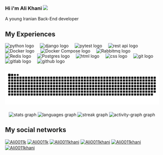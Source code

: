 ### Hi i'm Ali Khani <a href="https://www.gautamkrishnar.com/"><img src="https://media.giphy.com/media/hvRJCLFzcasrR4ia7z/giphy.gif" width="25px"></a>

<p>A young Iranian Back-End developer</p>

## My Experiences 

<div align="left">
  <img src="https://cdn.jsdelivr.net/gh/devicons/devicon/icons/python/python-original.svg" height="40" alt="python logo"/>
  <img width="12" />
  <img src="https://www.svgrepo.com/show/353657/django-icon.svg" height="40" alt="django logo"/>
  <img width="12"/>
  <img src="https://upload.wikimedia.org/wikipedia/commons/thumb/b/ba/Pytest_logo.svg/600px-Pytest_logo.svg.png?20220319015434" height="40" alt="pytest logo"/>        
  <img width="12" />
  <img src="https://assets-global.website-files.com/5fce549c93d4f7795558a9e7/5fce549c93d4f7c12258abc6_Rest%20API%20Logo.png" height="40" alt="rest api logo"/>
  <img width="12" />
  <img src="https://cdn.jsdelivr.net/gh/devicons/devicon/icons/docker/docker-original.svg" height="40" alt="Docker logo"  />
  <img width="12" />
  <img src="https://openwhisk.apache.org/images/deployments/logo-docker-compose-notext.png" height="50" alt="Docker Compose logo"  />
  <img width="12" />
  <img src="https://www.svgrepo.com/show/303576/rabbitmq-logo.svg" height="40" alt="Rabbitmq logo"  />
  <img width="12" />
  <img src="https://upload.wikimedia.org/wikipedia/commons/thumb/e/ee/Redis_logo.svg/2560px-Redis_logo.svg.png" height="40" alt="Redis logo"  />
  <img width="12"/>
  <img src="https://upload.wikimedia.org/wikipedia/commons/thumb/2/29/Postgresql_elephant.svg/1985px-Postgresql_elephant.svg.png" height="40" alt="Postgres logo"/>
  <img width="12" />
  <img src="https://cdn.jsdelivr.net/gh/devicons/devicon/icons/html5/html5-original.svg" height="40" alt="html logo"/>
  <img width="12" />
  <img src="https://cdn.jsdelivr.net/gh/devicons/devicon/icons/css3/css3-original.svg" height="40" alt="css logo"/>
  <img width="12" />
  <img src="https://cdn.jsdelivr.net/gh/devicons/devicon/icons/git/git-original.svg" height="40" alt="git logo"/>
  <img width="12" />
  <img src="https://cdn.jsdelivr.net/gh/devicons/devicon/icons/gitlab/gitlab-plain.svg" height="40" alt="gitlab logo"  />
  <img width="12" />
  <img src="https://cdn.jsdelivr.net/gh/devicons/devicon/icons/github/github-original.svg" height="40" alt="github logo">

</div>

###

<img src="https://raw.githubusercontent.com/Ali0011k/Ali0011k/output/snake.svg" alt="Snake animation" />

###

<div align="center">
  <img src="https://github-readme-stats.vercel.app/api?username=Ali0011k&hide_title=false&hide_rank=false&show_icons=true&include_all_commits=true&count_private=true&disable_animations=false&theme=radical&locale=en&hide_border=true&order=1" height="150" alt="stats graph"  />
  <img src="https://github-readme-stats.vercel.app/api/top-langs?username=Ali0011k&locale=en&hide_title=false&layout=compact&card_width=320&langs_count=5&theme=dracula&hide_border=false&order=2" height="150" alt="languages graph"  />
  <img src="https://streak-stats.demolab.com?user=Ali0011k&locale=en&mode=daily&theme=radical&hide_border=false&border_radius=5&order=3" height="150" alt="streak graph"  />
  <img src="https://github-readme-activity-graph.vercel.app/graph?username=Ali0011k&radius=16&theme=react&area=true&order=5&custom_title=My%20Contribution" height="300" alt="activity-graph graph"  />
</div>

###

## My social networks

<a href="https://www.linkedin.com/in/ali-khani-48852b284/" target="blank"><img align="center" src="https://raw.githubusercontent.com/rahuldkjain/github-profile-readme-generator/master/src/images/icons/Social/linked-in-alt.svg" alt="Ali0011k" height="30" width="40" /></a>
<a href="https://github.com/Ali0011k/" target="blank"><img align="center" src="https://raw.githubusercontent.com/rahuldkjain/github-profile-readme-generator/master/src/images/icons/Social/github.svg" alt="Ali0011k" height="30" width="40" /></a>
<a href="https://www.instagram.com/ali.khani001?igsh=MTBpY2xoNGYzZjl2MQ==" target="blank"><img align="center" src="https://raw.githubusercontent.com/rahuldkjain/github-profile-readme-generator/master/src/images/icons/Social/instagram.svg" alt="Ali0011khani" height="30" width="40"/></a>
<a href="https://t.me/Ali0011khani" target="blank"><img align="center" src="https://user-images.githubusercontent.com/49933115/139837223-bf23d3a9-4638-4e17-994a-ac8678d5f517.png" alt="Ali0011khani" height="30" width="30"/></a>
<a href="https://wa.me/qr/5WNKDONHZKVEA1" target="blank"><img align="center" src="https://raw.githubusercontent.com/rahuldkjain/github-profile-readme-generator/master/src/images/icons/Social/whatsapp.svg" alt="Ali0011khani" height="30" width="40"/></a>
<a href="https://x.com/kly441781?t=JUPvaSaMbqAP46ziyopYLA&s=35" target="blank"><img align="center" src="https://raw.githubusercontent.com/rahuldkjain/github-profile-readme-generator/master/src/images/icons/Social/twitter.svg" alt="Ali0011khani" height="30" width="40"/></a>
